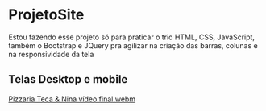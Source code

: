 # ProjetoSite
Estou fazendo esse projeto só para praticar o trio HTML, CSS, JavaScript, também o Bootstrap e JQuery pra agilizar na criação das barras, colunas e na responsividade da tela
## Telas Desktop e mobile
[Pizzaria Teca & Nina vídeo final.webm](https://user-images.githubusercontent.com/65046498/206552616-9bae6eae-1767-4af6-992a-f9bda81780e2.webm)
